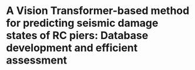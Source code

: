 # A Vision Transformer-based method for predicting seismic damage states of RC piers: Database development and efficient assessment
